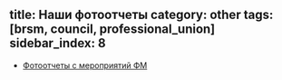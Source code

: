 title: Наши фотоотчеты
category: other
tags: [brsm, council, professional_union]
sidebar_index: 8
---

- [Фотоотчеты с мероприятий ФМ](/photo/)
